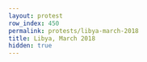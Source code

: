 ```yaml
---
layout: protest
row_index: 450
permalink: protests/libya-march-2018
title: Libya, March 2018
hidden: true
---
```

